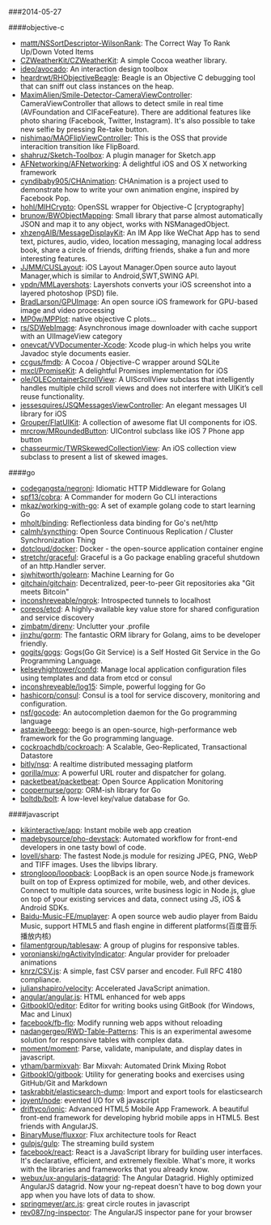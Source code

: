 ###2014-05-27

####objective-c
* [mattt/NSSortDescriptor-WilsonRank](https://github.com/mattt/NSSortDescriptor-WilsonRank): The Correct Way To Rank Up/Down Voted Items
* [CZWeatherKit/CZWeatherKit](https://github.com/CZWeatherKit/CZWeatherKit): A simple Cocoa weather library.
* [ideo/avocado](https://github.com/ideo/avocado): An interaction design toolbox
* [heardrwt/RHObjectiveBeagle](https://github.com/heardrwt/RHObjectiveBeagle): Beagle is an Objective C debugging tool that can sniff out class instances on the heap.
* [MaximAlien/Smile-Detector-CameraViewController](https://github.com/MaximAlien/Smile-Detector-CameraViewController): CameraViewController that allows to detect smile in real time (AVFoundation and CIFaceFeature). There are additional features like photo sharing (Facebook, Twitter, Instagram). It's also possible to take new selfie by pressing Re-take button.
* [nishimao/MAOFlipViewController](https://github.com/nishimao/MAOFlipViewController): This is the OSS that provide interacition transition like FlipBoard.
* [shahruz/Sketch-Toolbox](https://github.com/shahruz/Sketch-Toolbox): A plugin manager for Sketch.app
* [AFNetworking/AFNetworking](https://github.com/AFNetworking/AFNetworking): A delightful iOS and OS X networking framework
* [cyndibaby905/CHAnimation](https://github.com/cyndibaby905/CHAnimation): CHAnimation is a project used to demonstrate how to write your own animation engine, inspired by Facebook Pop.
* [hohl/MIHCrypto](https://github.com/hohl/MIHCrypto): OpenSSL wrapper for Objective-C [cryptography]
* [brunow/BWObjectMapping](https://github.com/brunow/BWObjectMapping): Small library that parse almost automatically JSON and map it to any object, works with NSManagedObject.
* [xhzengAIB/MessageDisplayKit](https://github.com/xhzengAIB/MessageDisplayKit): An IM App like WeChat App has to send text, pictures, audio, video, location messaging, managing local address book, share a circle of friends, drifting friends, shake a fun and more interesting features.
* [JJMM/CUSLayout](https://github.com/JJMM/CUSLayout): iOS Layout Manager.Open source auto layout Manager,which is similar to Android,SWT,SWING API. 
* [vpdn/MMLayershots](https://github.com/vpdn/MMLayershots): Layershots converts your iOS screenshot into a layered photoshop (PSD) file.
* [BradLarson/GPUImage](https://github.com/BradLarson/GPUImage): An open source iOS framework for GPU-based image and video processing
* [MP0w/MPPlot](https://github.com/MP0w/MPPlot): native objective C plots...
* [rs/SDWebImage](https://github.com/rs/SDWebImage): Asynchronous image downloader with cache support with an UIImageView category
* [onevcat/VVDocumenter-Xcode](https://github.com/onevcat/VVDocumenter-Xcode): Xcode plug-in which helps you write Javadoc style documents easier.
* [ccgus/fmdb](https://github.com/ccgus/fmdb): A Cocoa / Objective-C wrapper around SQLite
* [mxcl/PromiseKit](https://github.com/mxcl/PromiseKit): A delightful Promises implementation for iOS
* [ole/OLEContainerScrollView](https://github.com/ole/OLEContainerScrollView): A UIScrollView subclass that intelligently handles multiple child scroll views and does not interfere with UIKitʼs cell reuse functionality.
* [jessesquires/JSQMessagesViewController](https://github.com/jessesquires/JSQMessagesViewController): An elegant messages UI library for iOS
* [Grouper/FlatUIKit](https://github.com/Grouper/FlatUIKit): A collection of awesome flat UI components for iOS.
* [mrcrow/MRoundedButton](https://github.com/mrcrow/MRoundedButton): UIControl subclass like iOS 7 Phone app button
* [chasseurmic/TWRSkewedCollectionView](https://github.com/chasseurmic/TWRSkewedCollectionView): An iOS collection view subclass to present a list of skewed images.

####go
* [codegangsta/negroni](https://github.com/codegangsta/negroni): Idiomatic HTTP Middleware for Golang
* [spf13/cobra](https://github.com/spf13/cobra): A Commander for modern Go CLI interactions
* [mkaz/working-with-go](https://github.com/mkaz/working-with-go): A set of example golang code to start learning Go
* [mholt/binding](https://github.com/mholt/binding): Reflectionless data binding for Go's net/http
* [calmh/syncthing](https://github.com/calmh/syncthing): Open Source Continuous Replication / Cluster Synchronization Thing
* [dotcloud/docker](https://github.com/dotcloud/docker): Docker - the open-source application container engine
* [stretchr/graceful](https://github.com/stretchr/graceful): Graceful is a Go package enabling graceful shutdown of an http.Handler server.
* [sjwhitworth/golearn](https://github.com/sjwhitworth/golearn): Machine Learning for Go
* [gitchain/gitchain](https://github.com/gitchain/gitchain): Decentralized, peer-to-peer Git repositories aka "Git meets Bitcoin"
* [inconshreveable/ngrok](https://github.com/inconshreveable/ngrok): Introspected tunnels to localhost
* [coreos/etcd](https://github.com/coreos/etcd): A highly-available key value store for shared configuration and service discovery
* [zimbatm/direnv](https://github.com/zimbatm/direnv): Unclutter your .profile
* [jinzhu/gorm](https://github.com/jinzhu/gorm): The fantastic ORM library for Golang, aims to be developer friendly.
* [gogits/gogs](https://github.com/gogits/gogs): Gogs(Go Git Service) is a Self Hosted Git Service in the Go Programming Language.
* [kelseyhightower/confd](https://github.com/kelseyhightower/confd): Manage local application configuration files using templates and data from etcd or consul
* [inconshreveable/log15](https://github.com/inconshreveable/log15): Simple, powerful logging for Go
* [hashicorp/consul](https://github.com/hashicorp/consul): Consul is a tool for service discovery, monitoring and configuration.
* [nsf/gocode](https://github.com/nsf/gocode): An autocompletion daemon for the Go programming language
* [astaxie/beego](https://github.com/astaxie/beego): beego is an open-source, high-performance web framework for the Go programming language.
* [cockroachdb/cockroach](https://github.com/cockroachdb/cockroach): A Scalable, Geo-Replicated, Transactional Datastore
* [bitly/nsq](https://github.com/bitly/nsq): A realtime distributed messaging platform
* [gorilla/mux](https://github.com/gorilla/mux): A powerful URL router and dispatcher for golang.
* [packetbeat/packetbeat](https://github.com/packetbeat/packetbeat): Open Source Application Monitoring
* [coopernurse/gorp](https://github.com/coopernurse/gorp): ORM-ish library for Go
* [boltdb/bolt](https://github.com/boltdb/bolt): A low-level key/value database for Go.

####javascript
* [kikinteractive/app](https://github.com/kikinteractive/app): Instant mobile web app creation
* [madebysource/pho-devstack](https://github.com/madebysource/pho-devstack): Automated workflow for front-end developers in one tasty bowl of code.
* [lovell/sharp](https://github.com/lovell/sharp): The fastest Node.js module for resizing JPEG, PNG, WebP and TIFF images. Uses the libvips library.
* [strongloop/loopback](https://github.com/strongloop/loopback): LoopBack is an open source Node.js framework built on top of Express optimized for mobile, web, and other devices. Connect to multiple data sources, write business logic in Node.js, glue on top of your existing services and data, connect using JS, iOS & Android SDKs.
* [Baidu-Music-FE/muplayer](https://github.com/Baidu-Music-FE/muplayer): A open source web audio player from Baidu Music, support HTML5 and flash engine in different platforms(百度音乐播放内核)
* [filamentgroup/tablesaw](https://github.com/filamentgroup/tablesaw): A group of plugins for responsive tables.
* [voronianski/ngActivityIndicator](https://github.com/voronianski/ngActivityIndicator): Angular provider for preloader animations
* [knrz/CSV.js](https://github.com/knrz/CSV.js): A simple, fast CSV parser and encoder. Full RFC 4180 compliance.
* [julianshapiro/velocity](https://github.com/julianshapiro/velocity): Accelerated JavaScript animation.
* [angular/angular.js](https://github.com/angular/angular.js): HTML enhanced for web apps
* [GitbookIO/editor](https://github.com/GitbookIO/editor): Editor for writing books using GitBook (for Windows, Mac and Linux)
* [facebook/fb-flo](https://github.com/facebook/fb-flo): Modify running web apps without reloading
* [nadangergeo/RWD-Table-Patterns](https://github.com/nadangergeo/RWD-Table-Patterns): This is an experimental awesome solution for responsive tables with complex data.
* [moment/moment](https://github.com/moment/moment): Parse, validate, manipulate, and display dates in javascript.
* [ytham/barmixvah](https://github.com/ytham/barmixvah): Bar Mixvah: Automated Drink Mixing Robot
* [GitbookIO/gitbook](https://github.com/GitbookIO/gitbook): Utility for generating books and exercises using GitHub/Git and Markdown
* [taskrabbit/elasticsearch-dump](https://github.com/taskrabbit/elasticsearch-dump): Import and export tools for elasticsearch
* [joyent/node](https://github.com/joyent/node): evented I/O for v8 javascript
* [driftyco/ionic](https://github.com/driftyco/ionic): Advanced HTML5 Mobile App Framework. A beautiful front-end framework for developing hybrid mobile apps in HTML5. Best friends with AngularJS.
* [BinaryMuse/fluxxor](https://github.com/BinaryMuse/fluxxor): Flux architecture tools for React
* [gulpjs/gulp](https://github.com/gulpjs/gulp): The streaming build system
* [facebook/react](https://github.com/facebook/react): React is a JavaScript library for building user interfaces. It's declarative, efficient, and extremely flexible. What's more, it works with the libraries and frameworks that you already know.
* [webux/ux-angularjs-datagrid](https://github.com/webux/ux-angularjs-datagrid): The Angular Datagrid. Highly optimized AngularJS datagrid. Now your ng-repeat doesn't have to bog down your app when you have lots of data to show. 
* [springmeyer/arc.js](https://github.com/springmeyer/arc.js): great circle routes in javascript
* [rev087/ng-inspector](https://github.com/rev087/ng-inspector): The AngularJS inspector pane for your browser
